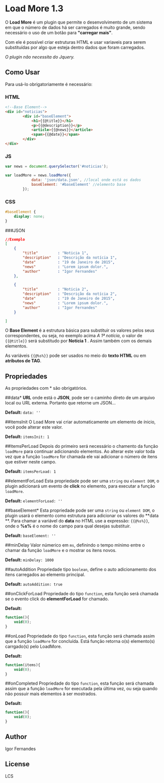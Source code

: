 # Load More 1.3

O **Load More** é um plugin que permite o desenvolvimento de um sistema em que o número de dados há ser carregados é muito grande, sendo necessário o uso de um botão para **"carregar mais"**. 

Com ele é possível criar estruturas HTML e usar variaveis para serem substituídas por algo que esteja dentro dados que foram carregados.

*O plugin não necessita do Jquery.*

## Como Usar

Para usá-lo obrigatoriamente é necessário:
### HTML
```html
<!--Base Element-->
<div id="noticias">
		<div id="baseElement">
			<h1>{{@title}}</h1>
			<p>{{@description}}</p>
			<article>{{@news}}</article>
			<span>{{@date}}</span>
		</div>
</div>
```
### JS
```js
var news = document.querySelector('#noticias');

var loadMore = news.loadMore({
			data: 'json/data.json', //local onde está os dados
			baseElement: '#baseElement' //elemento base
		});
```

### CSS

```css
#baseElement {
	display: none;
}
```

###JSON
```json
//Exemplo
[
    {
		"title"			: "Noticia 1",
		"description"	: "Descrição da notícia 1",
		"date"			: "19 de Janeiro de 2015",
		"news" 			: "Lorem ipsum dolor.",
		"author"		: "Igor Fernandes"
	},

	{
		"title"			: "Noticia 2",
		"description"	: "Descrição da notícia 2",
		"date"			: "19 de Janeiro de 2015",
		"news" 			: "Lorem ipsum dolor.",
		"author"		: "Igor Fernandes"
	}

]
```

O **Base Element** é a estrutura básica para substituir os valores pelos seus correspondentes, ou seja, no exemplo acima *A 1ª notícia*, o valor de ``{{@title}}`` será substitudo por **Notícia 1** . Assim também com os demais elementos.

As variáveis ``{{@%s%}}`` pode ser usados no meio do **texto HTML** ou em **atributos de TAG**.

## Propriedades
As propriedades com * são obrigatórios.


##data*
**URL** onde está o **JSON**, pode ser o caminho direto de um arquivo local ou URL externa. Portanto que retorne um JSON...

**Default:** ``data: ''``


##itemsInit
O Load More vai criar automaticamente um elemento de ínicio, você pode alterar este valor.

**Default:** ``itemsInit: 1``


##itemsPerLoad
Depois do primeiro será necessário o chamento da função ``loadMore`` para continuar adicionando elementos. Ao alterar este valor toda vez que a função ``loadMore`` for chamada ele vai adicionar o número de itens que estiver neste campo.

**Default:** ``itemsPerLoad: 1``


##elementForLoad
Esta propriedade pode ser uma ``string`` ou ``element DOM``, o plugin adicionará um evento de **click** no elemento, para executar a função ``loadMore``.

**Default:** ``elementForLoad: ''``


##baseElement*
Esta propriedade pode ser uma ``string`` ou ``element DOM``, o plugin usará o elemento como estrutura para adicionar os valores do **data **. Para chamar a variável do **data** no HTML use a expressão: ``{{@%s%}}``, onde o **%s%** é o nome do campo para qual desejas substituir.

**Default:** ``baseElement: ''``


##minDelay
Valor númerico em ``ms``, definindo o tempo mínimo entre o chamar da função ``loadMore`` e o mostrar os itens novos.

**Default:** ``minDelay: 1000``


##autoAddition
Propriedade tipo ``boolean``, define o auto adicionamento dos itens carregados ao elemento principal.

**Default:** ``autoAddition: true``


##onClickForLoad
Propriedade do tipo ``function``, esta função será chamada se o evento click do **elementForLoad** for chamado.

**Default:** 
```js
function(){ 
	void(0);
}
```


##onLoad
Propriedade do tipo ``function``, esta função será chamada assim que a função ``loadMore`` for concluída. Está função retorna o(s) elemento(s) carrgado(s) pelo LoadMore.

**Default:** 
```js
function(items){ 
	void(0);
}
```


##onCompleted
Propriedade do tipo ``function``, esta função será chamada assim que a função ``loadMore`` for executada pela última vez, ou seja quando não possuir mais elementos à ser mostrados.

**Default:** 
```js
function(){ 
	void(0);
}
```


Author
----
Igor Fernandes


License
----
LCS
